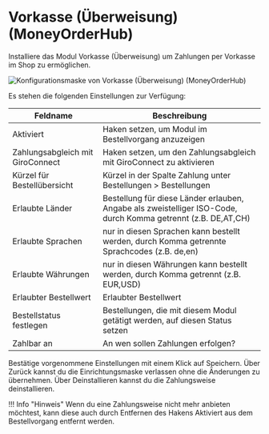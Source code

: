 # Vorkasse \(Überweisung\) \(MoneyOrderHub\) 

Installiere das Modul Vorkasse \(Überweisung\) um Zahlungen per Vorkasse im Shop zu ermöglichen.

![](Bilder/moneyorderhub/20190703_HB_014.png "Konfigurationsmaske von Vorkasse (Überweisung)
      (MoneyOrderHub)")

Es stehen die folgenden Einstellungen zur Verfügung:

|Feldname|Beschreibung|
|--------|------------|
|Aktiviert|Haken setzen, um Modul im Bestellvorgang anzuzeigen|
|Zahlungsabgleich mit GiroConnect|Haken setzen, um den Zahlungsabgleich mit GiroConnect zu aktivieren|
|Kürzel für Bestellübersicht|Kürzel in der Spalte Zahlung unter Bestellungen \> Bestellungen|
|Erlaubte Länder|Bestellung für diese Länder erlauben, Angabe als zweistelliger ISO-Code, durch Komma getrennt \(z.B. DE,AT,CH\)|
|Erlaubte Sprachen|nur in diesen Sprachen kann bestellt werden, durch Komma getrennte Sprachcodes \(z.B. de,en\)|
|Erlaubte Währungen|nur in diesen Währungen kann bestellt werden, durch Komma getrennt \(z.B. EUR,USD\)|
|Erlaubter Bestellwert|Erlaubter Bestellwert|
|Bestellstatus festlegen|Bestellungen, die mit diesem Modul getätigt werden, auf diesen Status setzen|
|Zahlbar an|An wen sollen Zahlungen erfolgen?|

Bestätige vorgenommene Einstellungen mit einem Klick auf Speichern. Über Zurück kannst du die Einrichtungsmaske verlassen ohne die Änderungen zu übernehmen. Über Deinstallieren kannst du die Zahlungsweise deinstallieren.

!!! Info "Hinweis"
	 Wenn du eine Zahlungsweise nicht mehr anbieten möchtest, kann diese auch durch Entfernen des Hakens Aktiviert aus dem Bestellvorgang entfernt werden.



